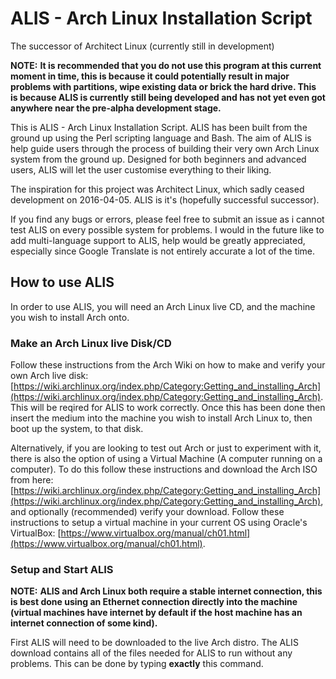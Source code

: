 # ALIS - Arch Linux Installation Script

The successor of Architect Linux (currently still in development)

**NOTE:**
**It is recommended that you do not use this program at this current moment in time, this is because it could potentially result in major problems with partitions, wipe existing data or brick the hard drive. This is because ALIS is currently still being developed and has not yet even got anywhere near the pre-alpha development stage.**

This is ALIS - Arch Linux Installation Script. ALIS has been built from the ground up using the Perl scripting language and Bash. The aim of ALIS is help guide users through the process of building their very own Arch Linux system from the ground up. Designed for both beginners and advanced users, ALIS will let the user customise everything to their liking.

The inspiration for this project was Architect Linux, which sadly ceased development on 2016-04-05. ALIS is it's (hopefully successful successor).

If you find any bugs or errors, please feel free to submit an issue as i cannot test ALIS on every possible system for problems. I would in the future like to add multi-language support to ALIS, help would be greatly appreciated, especially since Google Translate is not entirely accurate a lot of the time.

## How to use ALIS

In order to use ALIS, you will need an Arch Linux live CD, and the machine you wish to install Arch onto.

### Make an Arch Linux live Disk/CD

Follow these instructions from the Arch Wiki on how to make and verify your own Arch live disk: [https://wiki.archlinux.org/index.php/Category:Getting_and_installing_Arch](https://wiki.archlinux.org/index.php/Category:Getting_and_installing_Arch). This will be reqired for ALIS to work correctly. Once this has been done then insert the medium into the machine you wish to install Arch Linux to, then boot up the system, to that disk.

Alternatively, if you are looking to test out Arch or just to experiment with it, there is also the option of using a Virtual Machine (A computer running on a computer). To do this follow these instructions and download the Arch ISO from here: [https://wiki.archlinux.org/index.php/Category:Getting_and_installing_Arch](https://wiki.archlinux.org/index.php/Category:Getting_and_installing_Arch), and optionally (recommended) verify your download. Follow these instructions to setup a virtual machine in your current OS using Oracle's VirtualBox: [https://www.virtualbox.org/manual/ch01.html](https://www.virtualbox.org/manual/ch01.html).

### Setup and Start ALIS

**NOTE:**
**ALIS and Arch Linux both require a stable internet connection, this is best done using an Ethernet connection directly into the machine (virtual machines have internet by default if the host machine has an internet connection of some kind).**

First ALIS will need to be downloaded to the live Arch distro. The ALIS download contains all of the files needed for ALIS to run without any problems. This can be done by typing **exactly** this command.
<!--
``wget https://gitlab.com/umbra/alis/repository/archive.tar.gz?ref=master``

Extract the downloaded gzip (tar.gz) file.

``tar -zxvf alis-arch-installer.tar.gz``

You will then need to Move into the new ALIS directory.

``cd alis-arch-installer/``

Start ALIS using

``perl start.pl --start``

-->
